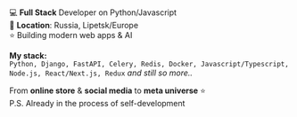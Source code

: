 💻 **Full Stack** Developer on Python/Javascript </br>
📌 **Location**: Russia, Lipetsk/Europe </br>
⭐ Building modern web apps & AI </br>

**My stack:**</br>
```Python, Django, FastAPI, Celery, Redis, Docker, Javascript/Typescript, Node.js, React/Next.js, Redux```
*and still so more..*  

From **online store** & **social media** to **meta universe** ⭐</br>
P.S. Already in the process of self-development
